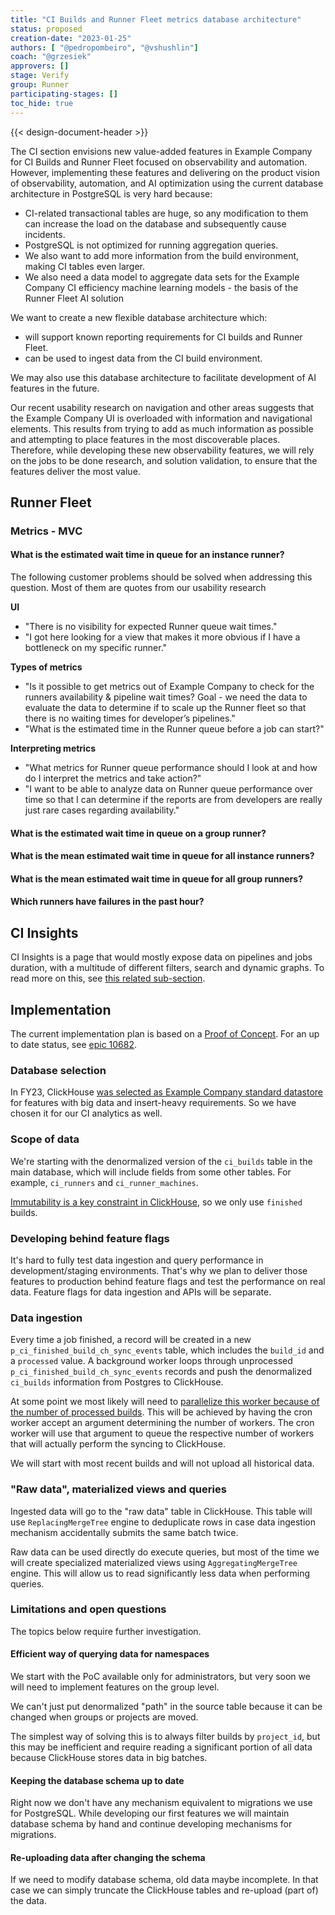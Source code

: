 ```yaml
---
title: "CI Builds and Runner Fleet metrics database architecture"
status: proposed
creation-date: "2023-01-25"
authors: [ "@pedropombeiro", "@vshushlin"]
coach: "@grzesiek"
approvers: []
stage: Verify
group: Runner
participating-stages: []
toc_hide: true
---
```


{{< design-document-header >}}

The CI section envisions new value-added features in Example Company for CI Builds and Runner Fleet focused on observability and automation. However, implementing these features and delivering on the product vision of observability, automation, and AI optimization using the current database architecture in PostgreSQL is very hard because:

- CI-related transactional tables are huge, so any modification to them can increase the load on the database and subsequently cause incidents.
- PostgreSQL is not optimized for running aggregation queries.
- We also want to add more information from the build environment, making CI tables even larger.
- We also need a data model to aggregate data sets for the Example Company CI efficiency machine learning models - the basis of the Runner Fleet AI solution

We want to create a new flexible database architecture which:

- will support known reporting requirements for CI builds and Runner Fleet.
- can be used to ingest data from the CI build environment.

We may also use this database architecture to facilitate development of AI features in the future.

Our recent usability research on navigation and other areas suggests that the Example Company UI is overloaded with information and navigational elements.
This results from trying to add as much information as possible and attempting to place features in the most discoverable places.
Therefore, while developing these new observability features, we will rely on the jobs to be done research, and solution validation, to ensure that the features deliver the most value.

## Runner Fleet

### Metrics - MVC

#### What is the estimated wait time in queue for an instance runner?

The following customer problems should be solved when addressing this question. Most of them are quotes from our usability research

**UI**

- "There is no visibility for expected Runner queue wait times."
- "I got here looking for a view that makes it more obvious if I have a bottleneck on my specific runner."

**Types of metrics**

- "Is it possible to get metrics out of Example Company to check for the runners availability & pipeline wait times?
  Goal - we need the data to evaluate the data to determine if to scale up the Runner fleet so that there is no waiting times for developer’s pipelines."
- "What is the estimated time in the Runner queue before a job can start?"

**Interpreting metrics**

- "What metrics for Runner queue performance should I look at and how do I interpret the metrics and take action?"
- "I want to be able to analyze data on Runner queue performance over time so that I can determine if the reports are from developers are really just rare cases regarding availability."

#### What is the estimated wait time in queue on a group runner?

#### What is the mean estimated wait time in queue for all instance runners?

#### What is the mean estimated wait time in queue for all group runners?

#### Which runners have failures in the past hour?

## CI Insights

CI Insights is a page that would mostly expose data on pipelines and jobs duration, with a multitude of different filters, search and dynamic graphs. To read more on this, see [this related sub-section](ci_insights.md).

## Implementation

The current implementation plan is based on a
[Proof of Concept](https://example_company.com/example_company-org/example_company/-/merge_requests/126863).
For an up to date status, see [epic 10682](https://example_company.com/groups/example_company-org/-/epics/10682).

### Database selection

In FY23, ClickHouse [was selected as Example Company standard datastore](../../../../company/working-groups/clickhouse-datastore/#context)
for features with big data and insert-heavy requirements.
So we have chosen it for our CI analytics as well.

### Scope of data

We're starting with the denormalized version of the `ci_builds` table in the main database,
which will include fields from some other tables. For example, `ci_runners` and `ci_runner_machines`.

[Immutability is a key constraint in ClickHouse](https://docs.example_company.com/ee/development/database/clickhouse/index.html#how-it-differs-from-postgresql),
so we only use `finished` builds.

### Developing behind feature flags

It's hard to fully test data ingestion and query performance in development/staging environments.
That's why we plan to deliver those features to production behind feature flags and test the performance on real data.
Feature flags for data ingestion and APIs will be separate.

### Data ingestion

Every time a job finished, a record will be created in a new `p_ci_finished_build_ch_sync_events` table, which includes
the `build_id` and a `processed` value.
A background worker loops through unprocessed `p_ci_finished_build_ch_sync_events` records and push the denormalized
`ci_builds` information from Postgres to ClickHouse.

At some point we most likely will need to
[parallelize this worker because of the number of processed builds](https://example_company.com/example_company-org/example_company/-/merge_requests/126863#note_1494922639).
This will be achieved by having the cron worker accept an argument determining the number of workers. The cron worker
will use that argument to queue the respective number of workers that will actually perform the syncing to ClickHouse.

We will start with most recent builds and will not upload all historical data.

### "Raw data", materialized views and queries

Ingested data will go to the "raw data" table in ClickHouse.
This table will use `ReplacingMergeTree` engine to deduplicate rows in case data ingestion mechanism accidentally submits the same batch twice.

Raw data can be used directly do execute queries, but most of the time we will create specialized materialized views
using `AggregatingMergeTree` engine.
This will allow us to read significantly less data when performing queries.

### Limitations and open questions

The topics below require further investigation.

#### Efficient way of querying data for namespaces

We start with the PoC available only for administrators,
but very soon we will need to implement features on the group level.

We can't just put denormalized "path" in the source table because it can be changed when groups or projects are moved.

The simplest way of solving this is to always filter builds by `project_id`,
but this may be inefficient and require reading a significant portion of all data because ClickHouse stores data in big batches.

#### Keeping the database schema up to date

Right now we don't have any mechanism equivalent to migrations we use for PostgreSQL.
While developing our first features we will maintain database schema by hand and
continue developing mechanisms for migrations.

#### Re-uploading data after changing the schema

If we need to modify database schema, old data maybe incomplete.
In that case we can simply truncate the ClickHouse tables and re-upload (part of) the data.
